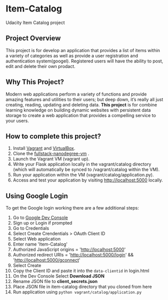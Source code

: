 # Item-Catalog
Udacity Item Catalog project
## Project Overview
This project is for develop an application that provides a list of items within a variety of categories as well as provide a user registration and authentication system(googel). Registered users will have the ability to post, edit and delete their own prodact.
## Why This Project?
Modern web applications perform a variety of functions and provide amazing features and utilities to their users; but deep down, it’s really all just creating, reading, updating and deleting data. **This project** is for combine learning  knowledge on building dynamic websites with persistent data storage to create a web application that provides a compelling service to your users.
## How to complete this project?
 1.  Install [Vagrant](https://www.vagrantup.com/downloads.html) and [VirtualBox](https://www.virtualbox.org/wiki/Downloads).
 2.  Clone the [fullstack-nanodegree-vm](https://github.com/udacity/fullstack-nanodegree-vm) .
 3.  Launch the Vagrant VM (vagrant up).
 4.  Write your Flask application locally in the vagrant/catalog directory (which will automatically be synced to /vagrant/catalog within the VM).
 5.  Run your application within the VM (vagrant/catalog/application.py).
 6.  Access and test your application by visiting  [http://localhost:5000](http://localhost:5000/)  locally.
## Using Google Login
To get the Google login working there are a few additional steps:
1.  Go to  [Google Dev Console](https://console.developers.google.com/)
2.  Sign up or Login if prompted
3.  Go to Credentials
4.  Select Create Crendentials > OAuth Client ID
5.  Select Web application
6.  Enter name 'Item-Catalog'
7.  Authorized JavaScript origins = '[http://localhost:5000](http://localhost:5000/)'
8.  Authorized redirect URIs = '[http://localhost:5000/login](http://localhost:5000/login)' && '[http://localhost:5000/gconnect](http://localhost:5000/gconnect)'
9.  Select Create
10.  Copy the Client ID and paste it into the  `data-clientid`  in login.html
11.  On the Dev Console Select **Download JSON**
12.  Rename JSON file to **client_secrets.json**
13.  Place JSON file in item-catalog directory that you cloned from here
14.  Run application using  `python vagrant/catalog/application.py`

